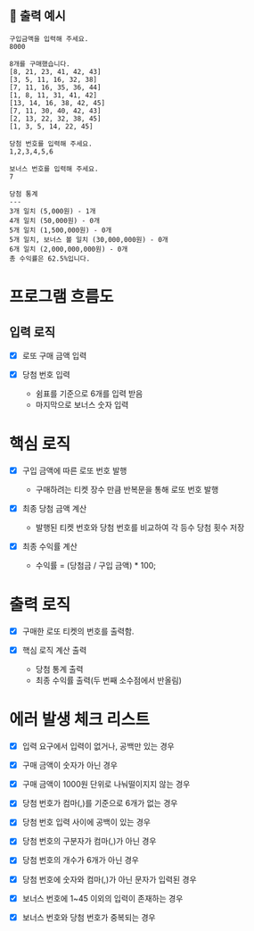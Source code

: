 :triangular_flag_on_post: 출력 예시 
---
```
구입금액을 입력해 주세요.
8000

8개를 구매했습니다.
[8, 21, 23, 41, 42, 43]
[3, 5, 11, 16, 32, 38]
[7, 11, 16, 35, 36, 44]
[1, 8, 11, 31, 41, 42]
[13, 14, 16, 38, 42, 45]
[7, 11, 30, 40, 42, 43]
[2, 13, 22, 32, 38, 45]
[1, 3, 5, 14, 22, 45]

당첨 번호를 입력해 주세요.
1,2,3,4,5,6

보너스 번호를 입력해 주세요.
7

당첨 통계
---
3개 일치 (5,000원) - 1개
4개 일치 (50,000원) - 0개
5개 일치 (1,500,000원) - 0개
5개 일치, 보너스 볼 일치 (30,000,000원) - 0개
6개 일치 (2,000,000,000원) - 0개
총 수익률은 62.5%입니다.
```
# 프로그램 흐름도

## 입력 로직

- [x] 로또 구매 금액 입력

- [X] 당첨 번호 입력
   - 쉼표를 기준으로 6개를 입력 받음
   - 마지막으로 보너스 숫자 입력

# 핵심 로직

- [X] 구입 금액에 따른 로또 번호 발행
   - 구매하려는 티켓 장수 만큼 반복문을 통해 로또 번호 발행

- [X] 최종 당첨 금액 계산
   - 발행된 티켓 번호와 당첨 번호를 비교하여 각 등수 당첨 횟수 저장

- [X] 최종 수익률 계산
   - 수익률 = (당첨금 / 구입 금액) * 100;

# 출력 로직
- [X] 구매한 로또 티켓의 번호를 출력함. 

- [X] 핵심 로직 계산 출력
  - 당첨 통계 출력
  - 최종 수익률 출력(두 번째 소수점에서 반올림)

# 에러 발생 체크 리스트

- [X] 입력 요구에서 입력이 없거나, 공백만 있는 경우
- [X] 구매 금액이 숫자가 아닌 경우
- [X] 구매 금액이 1000원 단위로 나눠떨이지지 않는 경우
- [X] 당첨 번호가 컴마(,)를 기준으로 6개가 없는 경우
- [X] 당첨 번호 입력 사이에 공백이 있는 경우
- [X] 당첨 번호의 구분자가 컴마(,)가 아닌 경우
- [X] 당첨 번호의 개수가 6개가 아닌 경우
- [X] 당첨 번호에 숫자와 컴마(,)가 아닌 문자가 입력된 경우
- [X] 보너스 번호에 1~45 이외의 입력이 존재하는 경우
- [X] 보너스 번호와 당첨 번호가 중복되는 경우



